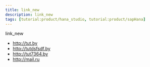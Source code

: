 ```yaml
---
title: link_new
description: link_new
tags: [tutorial:product/hana_studio, tutorial:product/sapHana]
---
```

link_new

 * <http://tut.by>
 * <http://tutdsfsdf.by>
 * <http://tut7364.by>
 * <http://mail.ru>
